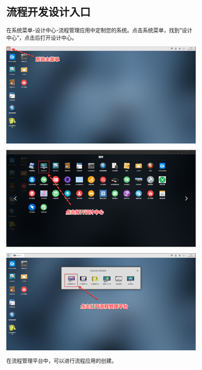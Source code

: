 # 流程开发设计入口

在系统菜单-设计中心-流程管理应用中定制您的系统。点击系统菜单，找到“设计中心”，点击后打开设计中心。

![](../.gitbook/assets/image%20%2814%29.png)

![](../.gitbook/assets/image%20%28108%29.png)

![](../.gitbook/assets/image%20%2812%29.png)



在流程管理平台中，可以进行流程应用的创建。

